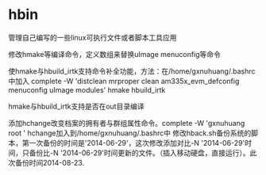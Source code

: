 hbin
====

管理自己编写的一些linux可执行文件或者脚本工具应用

修改hmake等编译命令，定义数组来替换uImage menuconfig等命令

使hmake与hbuild_irtk支持命令补全功能，方法：在/home/gxnuhuang/.bashrc中加入
complete -W 'distclean mrproper clean am335x_evm_defconfig menuconfig uImage modules' hmake hbuild_irtk 

hmake与hbuild_irtk支持是否在out目录编译

添加hchange改变档案的拥有者与群组属性命令。complete -W 'gxnuhuang root ' hchange加入到/home/gxnuhuang/.bashrc中
修改hback.sh备份系统的脚本，第一次备份的时间是'2014-06-29'，这次修改添加对比-N '2014-06-29'时间，只备份比-N '2014-06-29'时间更新的文件。（插入移动硬盘，直接运行）。此次备份时间2014-08-23.
